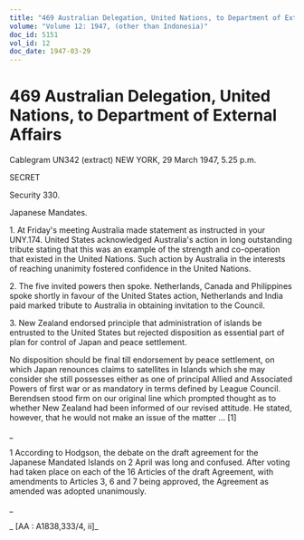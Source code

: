 ```yaml
---
title: "469 Australian Delegation, United Nations, to Department of External Affairs"
volume: "Volume 12: 1947, (other than Indonesia)"
doc_id: 5151
vol_id: 12
doc_date: 1947-03-29
---
```


# 469 Australian Delegation, United Nations, to Department of External Affairs

Cablegram UN342 (extract) NEW YORK, 29 March 1947, 5.25 p.m.

SECRET

Security 330.

Japanese Mandates.

1\. At Friday's meeting Australia made statement as instructed in your UNY.174. United States acknowledged Australia's action in long outstanding tribute stating that this was an example of the strength and co-operation that existed in the United Nations. Such action by Australia in the interests of reaching unanimity fostered confidence in the United Nations.

2\. The five invited powers then spoke. Netherlands, Canada and Philippines spoke shortly in favour of the United States action, Netherlands and India paid marked tribute to Australia in obtaining invitation to the Council.

3\. New Zealand endorsed principle that administration of islands be entrusted to the United States but rejected disposition as essential part of plan for control of Japan and peace settlement.

No disposition should be final till endorsement by peace settlement, on which Japan renounces claims to satellites in Islands which she may consider she still possesses either as one of principal Allied and Associated Powers of first war or as mandatory in terms defined by League Council. Berendsen stood firm on our original line which prompted thought as to whether New Zealand had been informed of our revised attitude. He stated, however, that he would not make an issue of the matter ... [1]

_

1 According to Hodgson, the debate on the draft agreement for the Japanese Mandated Islands on 2 April was long and confused. After voting had taken place on each of the 16 Articles of the draft Agreement, with amendments to Articles 3, 6 and 7 being approved, the Agreement as amended was adopted unanimously.

_

_ [AA : A1838,333/4, ii]_
